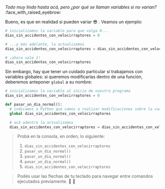 _Todo muy lindo hasta acá, pero ¿por qué se llaman variables si no varian?_ :face_with_raised_eyebrow:

Bueno, es que en realidad si pueden variar :sunglasses: . Veamos un ejemplo:

```python
# inicializamos la variable para que valga 0...
dias_sin_accidentes_con_velocirraptores = 0

# ...y más adelante, la actualizamos
dias_sin_accidentes_con_velocirraptores = dias_sin_accidentes_con_velocirraptores + 1

# ¡ahora vale 1!
dias_sin_accidentes_con_velocirraptores
```

Sin embargo, hay que tener un cuidado particular si trabajamos con variables globales: si queremos modificarlas dentro de una función, deberemos anteponer `global` a su nombre:

```python
# inicializamos la variable al inicio de nuestro programa
dias_sin_accidentes_con_velocirraptores = 0

def pasar_un_dia_normal():
  # indicamos a Python que vamos a realizar modificaciones sobre la variable global
  global dias_sin_accidentes_con_velocirraptores

  # acá adentro la actualizamos
  dias_sin_accidentes_con_velocirraptores = dias_sin_accidentes_con_velocirraptores + 1
```

> Probá en la consola, en orden, lo siguiente:
>
> 1. `dias_sin_accidentes_con_velocirraptores`
> 2. `pasar_un_dia_normal()`
> 3. `pasar_un_dia_normal()`
> 4. `pasar_un_dia_normal()`
> 5. `dias_sin_accidentes_con_velocirraptores`

> Podés usar las flechas de tu teclado para navegar entre comandos ejecutados previamente. :arrow_up_small: :arrow_down_small: